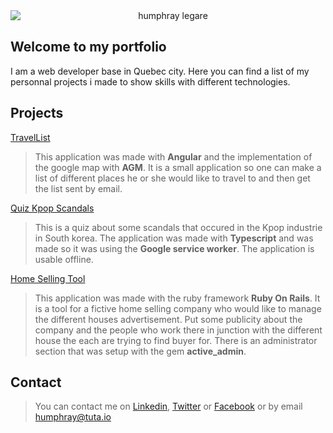 <img src="https://humphraylegare.github.io/humphray200.jpg" alt="humphray legare" style="display:block; margin:auto; text-align:center;"/>

## Welcome to my portfolio
I am a web developer base in Quebec city. Here you can find a list of my personnal projects
i made to show skills with different technologies.

## Projects

[TravelList](http://heroku.com "Find me on Heroku")
> This application was made with __Angular__ and the implementation of the google map with __AGM__. It is a small application so one can make a list of 
  different places he or she would like to travel to and then get the list sent by email.

[Quiz Kpop Scandals](http://heroku.com "Find me on Heroku")
> This is a quiz about some scandals that occured in the Kpop industrie in South korea.
  The application was made with __Typescript__ and was made so it was using the __Google service worker__.
  The application is usable offline.
  
[Home Selling Tool](http://heroku.com "Find me on Heroku")
> This application was made with  the ruby framework __Ruby On Rails__. It is a tool for a fictive home selling company
  who would like to manage the different houses advertisement. Put some publicity about the company and the people who work there
  in junction with the different house the each are trying to find buyer for. There is an administrator section that was
  setup with the gem __active_admin__.


## Contact
> You can contact me on [Linkedin](https://www.linkedin.com/in/humphray-l%C3%A9gar%C3%A9-a188b58a/ "Linkedin"), [Twitter](https://twitter.com/humphrayLegare "Twitter") or [Facebook](https://www.facebook.com/humphray.legare "Facebook") or by email humphray@tuta.io
